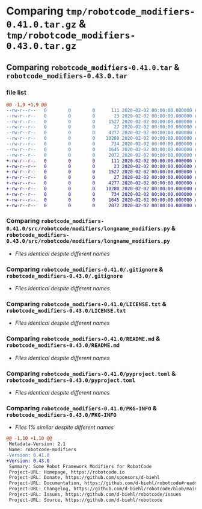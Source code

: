 # Comparing `tmp/robotcode_modifiers-0.41.0.tar.gz` & `tmp/robotcode_modifiers-0.43.0.tar.gz`

## Comparing `robotcode_modifiers-0.41.0.tar` & `robotcode_modifiers-0.43.0.tar`

### file list

```diff
@@ -1,9 +1,9 @@
--rw-r--r--   0        0        0      111 2020-02-02 00:00:00.000000 robotcode_modifiers-0.41.0/src/robotcode/modifiers/__init__.py
--rw-r--r--   0        0        0       23 2020-02-02 00:00:00.000000 robotcode_modifiers-0.41.0/src/robotcode/modifiers/__version__.py
--rw-r--r--   0        0        0     1527 2020-02-02 00:00:00.000000 robotcode_modifiers-0.41.0/src/robotcode/modifiers/longname_modifiers.py
--rw-r--r--   0        0        0       27 2020-02-02 00:00:00.000000 robotcode_modifiers-0.41.0/src/robotcode/modifiers/py.typed
--rw-r--r--   0        0        0     4277 2020-02-02 00:00:00.000000 robotcode_modifiers-0.41.0/.gitignore
--rw-r--r--   0        0        0    10280 2020-02-02 00:00:00.000000 robotcode_modifiers-0.41.0/LICENSE.txt
--rw-r--r--   0        0        0      734 2020-02-02 00:00:00.000000 robotcode_modifiers-0.41.0/README.md
--rw-r--r--   0        0        0     1645 2020-02-02 00:00:00.000000 robotcode_modifiers-0.41.0/pyproject.toml
--rw-r--r--   0        0        0     2072 2020-02-02 00:00:00.000000 robotcode_modifiers-0.41.0/PKG-INFO
+-rw-r--r--   0        0        0      111 2020-02-02 00:00:00.000000 robotcode_modifiers-0.43.0/src/robotcode/modifiers/__init__.py
+-rw-r--r--   0        0        0       23 2020-02-02 00:00:00.000000 robotcode_modifiers-0.43.0/src/robotcode/modifiers/__version__.py
+-rw-r--r--   0        0        0     1527 2020-02-02 00:00:00.000000 robotcode_modifiers-0.43.0/src/robotcode/modifiers/longname_modifiers.py
+-rw-r--r--   0        0        0       27 2020-02-02 00:00:00.000000 robotcode_modifiers-0.43.0/src/robotcode/modifiers/py.typed
+-rw-r--r--   0        0        0     4277 2020-02-02 00:00:00.000000 robotcode_modifiers-0.43.0/.gitignore
+-rw-r--r--   0        0        0    10280 2020-02-02 00:00:00.000000 robotcode_modifiers-0.43.0/LICENSE.txt
+-rw-r--r--   0        0        0      734 2020-02-02 00:00:00.000000 robotcode_modifiers-0.43.0/README.md
+-rw-r--r--   0        0        0     1645 2020-02-02 00:00:00.000000 robotcode_modifiers-0.43.0/pyproject.toml
+-rw-r--r--   0        0        0     2072 2020-02-02 00:00:00.000000 robotcode_modifiers-0.43.0/PKG-INFO
```

### Comparing `robotcode_modifiers-0.41.0/src/robotcode/modifiers/longname_modifiers.py` & `robotcode_modifiers-0.43.0/src/robotcode/modifiers/longname_modifiers.py`

 * *Files identical despite different names*

### Comparing `robotcode_modifiers-0.41.0/.gitignore` & `robotcode_modifiers-0.43.0/.gitignore`

 * *Files identical despite different names*

### Comparing `robotcode_modifiers-0.41.0/LICENSE.txt` & `robotcode_modifiers-0.43.0/LICENSE.txt`

 * *Files identical despite different names*

### Comparing `robotcode_modifiers-0.41.0/README.md` & `robotcode_modifiers-0.43.0/README.md`

 * *Files identical despite different names*

### Comparing `robotcode_modifiers-0.41.0/pyproject.toml` & `robotcode_modifiers-0.43.0/pyproject.toml`

 * *Files identical despite different names*

### Comparing `robotcode_modifiers-0.41.0/PKG-INFO` & `robotcode_modifiers-0.43.0/PKG-INFO`

 * *Files 1% similar despite different names*

```diff
@@ -1,10 +1,10 @@
 Metadata-Version: 2.1
 Name: robotcode-modifiers
-Version: 0.41.0
+Version: 0.43.0
 Summary: Some Robot Framework Modifiers for RobotCode
 Project-URL: Homepage, https://robotcode.io
 Project-URL: Donate, https://github.com/sponsors/d-biehl
 Project-URL: Documentation, https://github.com/d-biehl/robotcode#readme
 Project-URL: Changelog, https://github.com/d-biehl/robotcode/blob/main/CHANGELOG.md
 Project-URL: Issues, https://github.com/d-biehl/robotcode/issues
 Project-URL: Source, https://github.com/d-biehl/robotcode
```

